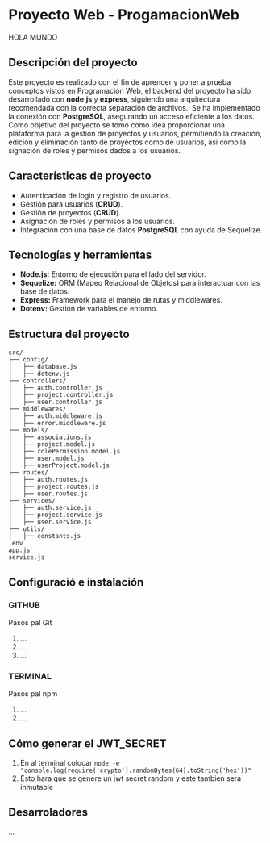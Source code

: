 # Proyecto Web - ProgamacionWeb

HOLA MUNDO

## Descripción del proyecto

Este proyecto es realizado con el fin de aprender y poner a prueba conceptos vistos en Programación Web, el backend del proyecto ha sido desarrollado con **node.js** y **express**, siguiendo una arquitectura recomendada con la correcta separación de archivos. 
Se ha implementado la conexión con **PostgreSQL**, asegurando un acceso eficiente a los datos.
Como objetivo del proyecto se tomo como idea proporcionar una plataforma para la gestion de proyectos y usuarios, permitiendo la creación, edición y eliminación tanto de proyectos como de usuarios, así como la signación de roles y permisos dados a los usuarios.

## Características de proyecto

- Autenticación de login y registro de usuarios.
- Gestión para usuarios (**CRUD**).
- Gestión de proyectos (**CRUD**).
- Asignación de roles y permisos a los usuarios.
- Integración con una base de datos **PostgreSQL** con ayuda de Sequelize.

## Tecnologías y herramientas

- **Node.js:** Entorno de ejecución para el lado del servidor.
- **Sequelize:** ORM (Mapeo Relacional de Objetos) para interactuar con las base de datos.
- **Express:** Framework para el manejo de rutas y middlewares.
- **Dotenv:** Gestión de variables de entorno.

## Estructura del proyecto

```plaintext
src/
├── config/          
│   ├── database.js        
│   ├── dotenv.js          
├── controllers/     
│   ├── auth.controller.js 
│   ├── project.controller.js 
│   ├── user.controller.js 
├── middlewares/     
│   ├── auth.middleware.js 
│   ├── error.middleware.js   
├── models/          
│   ├── associations.js
│   ├── project.model.js
│   ├── rolePermission.model.js
│   ├── user.model.js
│   ├── userProject.model.js
├── routes/          
│   ├── auth.routes.js
│   ├── project.routes.js
│   ├── user.routes.js
├── services/        
│   ├── auth.service.js
│   ├── project.service.js
│   ├── user.service.js
├── utils/          
│   ├── constants.js
.env
app.js
service.js
```

## Configuració e instalación

### GITHUB
Pasos pal Git
1. ...
2. ...
3. ...

### TERMINAL
Pasos pal npm
1. ...
2. ...

## Cómo generar el JWT_SECRET
1. En al terminal colocar 
```node -e "console.log(require('crypto').randomBytes(64).toString('hex'))"```
2. Esto hara que se genere un jwt secret random y este tambien sera inmutable

## Desarroladores 

...